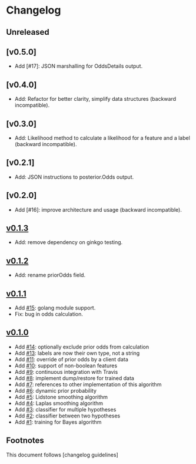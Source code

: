 # Changelog

## Unreleased

## [v0.5.0]

- Add [#17]: JSON marshalling for OddsDetails output.

## [v0.4.0]

- Add: Refactor for better clarity, simplify data structures
       (backward incompatible).

## [v0.3.0]

- Add: Likelihood method to calculate a likelihood for a feature and a label
       (backward incompatible).

## [v0.2.1]

- Add: JSON instructions to posterior.Odds output.

## [v0.2.0]

- Add [#16]: improve architecture and usage
             (backward incompatible).

## [v0.1.3]

- Add: remove dependency on ginkgo testing.

## [v0.1.2]

- Add: rename priorOdds field.

## [v0.1.1]

- Add [#15]: golang module support.
- Fix: bug in odds calculation.

## [v0.1.0]

- Add [#14]: optionally exclude prior odds from calculation
- Add [#13]: labels are now their own type, not a string
- Add [#11]: override of prior odds by a client data
- Add [#10]: support of non-boolean features
- Add [#9]: continuous integration with Travis
- Add [#8]: implement dump/restore for trained data
- Add [#7]: references to other implementation of this algorithm
- Add [#6]: dynamic prior probability
- Add [#5]: Lidstone smoothing algorithm
- Add [#4]: Laplas smoothing algorithm
- Add [#3]: classifier for multiple hypotheses
- Add [#2]: classifier between two hypotheses
- Add [#1]: training for Bayes algorithm

## Footnotes

This document follows [changelog guidelines]

[v0.1.3]: https://github.com/gnames/bayes/compare/v0.1.2...v0.1.3
[v0.1.2]: https://github.com/gnames/bayes/compare/v0.1.1...v0.1.2
[v0.1.1]: https://github.com/gnames/bayes/compare/v0.1.0...v0.1.1
[v0.1.0]: https://github.com/gnames/bayes/tree/v0.1.0

[#15]: https://github.com/gnames/bayes/issues/15
[#14]: https://github.com/gnames/bayes/issues/14
[#13]: https://github.com/gnames/bayes/issues/13
[#11]: https://github.com/gnames/bayes/issues/11
[#10]: https://github.com/gnames/bayes/issues/10
[#9]: https://github.com/gnames/bayes/issues/9
[#8]: https://github.com/gnames/bayes/issues/8
[#7]: https://github.com/gnames/bayes/issues/7
[#6]: https://github.com/gnames/bayes/issues/6
[#5]: https://github.com/gnames/bayes/issues/5
[#4]: https://github.com/gnames/bayes/issues/4
[#3]: https://github.com/gnames/bayes/issues/3
[#2]: https://github.com/gnames/bayes/issues/2
[#1]: https://github.com/gnames/bayes/issues/1

